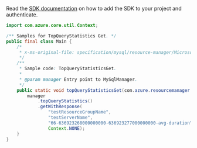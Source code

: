 Read the [SDK documentation](https://github.com/Azure/azure-sdk-for-java/blob/azure-resourcemanager-mysql_1.0.2/sdk/mysql/azure-resourcemanager-mysql/README.md) on how to add the SDK to your project and authenticate.

```java
import com.azure.core.util.Context;

/** Samples for TopQueryStatistics Get. */
public final class Main {
    /*
     * x-ms-original-file: specification/mysql/resource-manager/Microsoft.DBforMySQL/stable/2018-06-01/examples/TopQueryStatisticsGet.json
     */
    /**
     * Sample code: TopQueryStatisticsGet.
     *
     * @param manager Entry point to MySqlManager.
     */
    public static void topQueryStatisticsGet(com.azure.resourcemanager.mysql.MySqlManager manager) {
        manager
            .topQueryStatistics()
            .getWithResponse(
                "testResourceGroupName",
                "testServerName",
                "66-636923268000000000-636923277000000000-avg-duration",
                Context.NONE);
    }
}
```
